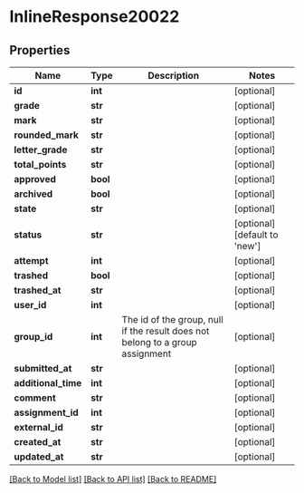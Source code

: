 # InlineResponse20022

## Properties
Name | Type | Description | Notes
------------ | ------------- | ------------- | -------------
**id** | **int** |  | [optional] 
**grade** | **str** |  | [optional] 
**mark** | **str** |  | [optional] 
**rounded_mark** | **str** |  | [optional] 
**letter_grade** | **str** |  | [optional] 
**total_points** | **str** |  | [optional] 
**approved** | **bool** |  | [optional] 
**archived** | **bool** |  | [optional] 
**state** | **str** |  | [optional] 
**status** | **str** |  | [optional] [default to 'new']
**attempt** | **int** |  | [optional] 
**trashed** | **bool** |  | [optional] 
**trashed_at** | **str** |  | [optional] 
**user_id** | **int** |  | [optional] 
**group_id** | **int** | The id of the group, null if the result does not belong to a group assignment | [optional] 
**submitted_at** | **str** |  | [optional] 
**additional_time** | **int** |  | [optional] 
**comment** | **str** |  | [optional] 
**assignment_id** | **int** |  | [optional] 
**external_id** | **str** |  | [optional] 
**created_at** | **str** |  | [optional] 
**updated_at** | **str** |  | [optional] 

[[Back to Model list]](../README.md#documentation-for-models) [[Back to API list]](../README.md#documentation-for-api-endpoints) [[Back to README]](../README.md)

